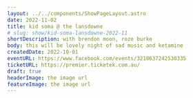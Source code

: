 ```yaml
---
layout: ../../components/ShowPageLayout.astro
date: 2022-11-02
title: kid soma @ the lansdowne
# slug: show/kid-soma-lansdowne-2022-11
shortDescription: with brendon moon, roze burke
body: this will be lovely night of sad music and ketamine
createdDate: 2022-10-01
eventURL: https://www.facebook.com/events/3210637242530335
ticketURL: https://premier.ticketek.com.au/
draft: true
headerImage: the image url
featureImage: the image url
---
```

